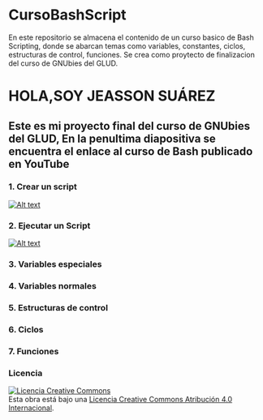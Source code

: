# CursoBashScript
En este repositorio se almacena el contenido de un curso basico de Bash Scripting, donde se abarcan temas como variables, constantes, ciclos, estructuras de control, funciones. Se crea como proytecto de finalizacion del curso de GNUbies del GLUD.
<h1>HOLA,SOY JEASSON SUÁREZ</h1>
<h2>Este es mi proyecto final del curso de GNUbies del GLUD, En la penultima diapositiva se encuentra el enlace al curso de Bash publicado en YouTube</h2>
<h3>1. Crear un script</h3>

[![Alt text](https://img.youtube.com/vi/pXXEr2YGukI/0.jpg)](https://www.youtube.com/watch?v=pXXEr2YGukI)

<h3>2. Ejecutar un Script</h3>

[![Alt text](https://img.youtube.com/vi/fbXaYDC6iWA/0.jpg)](https://www.youtube.com/watch?v=fbXaYDC6iWA)

<h3>3. Variables especiales</h3>

<h3>4. Variables normales</h3>

<h3>5. Estructuras de control</h3>

<h3>6. Ciclos</h3>

<h3>7. Funciones</h3>


<h3>Licencia</h3>
<a rel="license" href="http://creativecommons.org/licenses/by/4.0/"><img alt="Licencia Creative Commons" style="border-width:0" src="https://i.creativecommons.org/l/by/4.0/88x31.png" /></a><br />Esta obra está bajo una <a rel="license" href="http://creativecommons.org/licenses/by/4.0/">Licencia Creative Commons Atribución 4.0 Internacional</a>.
